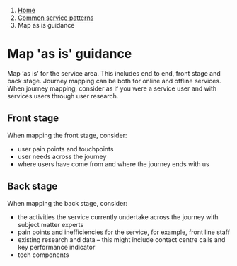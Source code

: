1. [Home](/docs/core/contents)
2. [Common service patterns](/docs/core/common-service-patterns/overview)
3. Map as is guidance

# Map 'as is' guidance
Map ‘as is’ for the service area. This includes end to end, front stage and back stage. Journey mapping can be both for online and offline services. When journey mapping, consider as if you were a service user and with services users through user research.

## Front stage
When mapping the front stage, consider:

* user pain points and touchpoints
* user needs across the journey 
* where users have come from and where the journey ends with us 

## Back stage
When mapping the back stage, consider:

* the activities the service currently undertake across the journey with subject matter experts
* pain points and inefficiencies for the service, for example, front line staff
* existing research and data – this might include contact centre calls and key performance indicator
* tech components
